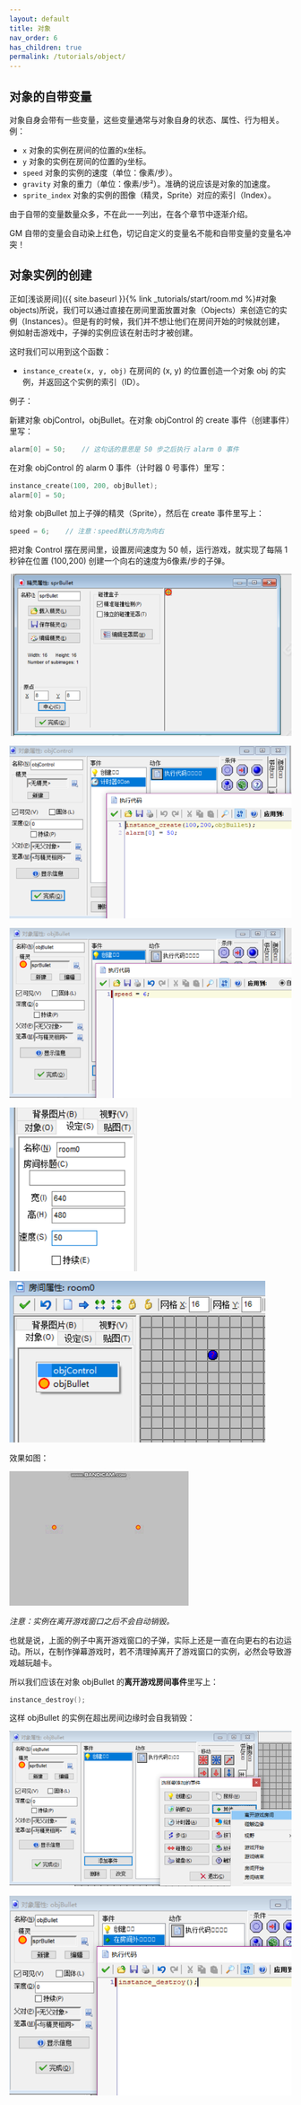 ```yaml
---
layout: default
title: 对象
nav_order: 6
has_children: true
permalink: /tutorials/object/
---
```


## 对象的自带变量

对象自身会带有一些变量，这些变量通常与对象自身的状态、属性、行为相关。例：

* `x` 对象的实例在房间的位置的x坐标。
* `y` 对象的实例在房间的位置的y坐标。
* `speed` 对象的实例的速度（单位：像素/步）。
* `gravity` 对象的重力（单位：像素/步²）。准确的说应该是对象的加速度。
* `sprite_index` 对象的实例的图像（精灵，Sprite）对应的索引（Index）。

由于自带的变量数量众多，不在此一一列出，在各个章节中逐渐介绍。

GM 自带的变量会自动染上红色，切记自定义的变量名不能和自带变量的变量名冲突！

## 对象实例的创建

正如[浅谈房间]({{ site.baseurl }}{% link _tutorials/start/room.md %}#对象objects)所说，我们可以通过直接在房间里面放置对象（Objects）来创造它的实例（Instances）。但是有的时候，我们并不想让他们在房间开始的时候就创建，例如射击游戏中，子弹的实例应该在射击时才被创建。

这时我们可以用到这个函数：

* `instance_create(x, y, obj)` 在房间的 (x, y) 的位置创造一个对象 obj 的实例，并返回这个实例的索引（ID）。

例子：

新建对象 objControl，objBullet。在对象 objControl 的 create 事件（创建事件）里写：

```c
alarm[0] = 50;    // 这句话的意思是 50 步之后执行 alarm 0 事件
```

在对象 objControl 的 alarm 0 事件（计时器 0 号事件）里写：

```c
instance_create(100, 200, objBullet);
alarm[0] = 50;
```

给对象 objBullet 加上子弹的精灵（Sprite），然后在 create 事件里写上：

```c
speed = 6;    // 注意：speed默认方向为向右
```

把对象 Control 摆在房间里，设置房间速度为 50 帧，运行游戏，就实现了每隔 1 秒钟在位置 (100,200) 创建一个向右的速度为6像素/步的子弹。

![Example](/assets/images/object/example1.png)

![Example](/assets/images/object/example2.png)

![Example](/assets/images/object/example3.png)

![Example](/assets/images/object/example4.png)

![Example](/assets/images/object/example5.png)

效果如图：

![Effect](/assets/images/object/effect.gif)

*注意：实例在离开游戏窗口之后不会自动销毁。*

也就是说，上面的例子中离开游戏窗口的子弹，实际上还是一直在向更右的右边运动。所以，在制作弹幕游戏时，若不清理掉离开了游戏窗口的实例，必然会导致游戏越玩越卡。

所以我们应该在对象 objBullet 的**离开游戏房间事件**里写上：

```c
instance_destroy();
```

这样 objBullet 的实例在超出房间边缘时会自我销毁：

![Destroy](/assets/images/object/destroy1.png)

![Destroy](/assets/images/object/destroy2.png)
